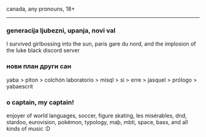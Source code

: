 canada, any pronouns, 18+

---

### generacija ljubezni, upanja, novi val
I survived girlbossing into the sun, paris gare du nord, and the implosion of the luke black discord server

### нови план други сан
yaba > piton > colchón laboratorio > misql > si > erre > jasquel > prólogo > yabaescrit

### o captain, my captain!
enjoyer of world languages, soccer, figure skating, les misérables, dnd, stardoo, eurovision, pokémon, typology, maþ, mbti, space, bass, and all kinds of music :D
